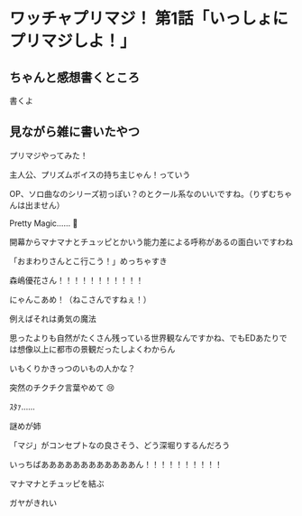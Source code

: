 # ワッチャプリマジ！ 第1話「いっしょにプリマジしよ！」

## ちゃんと感想書くところ
書くよ

## 見ながら雑に書いたやつ

プリマジやってみた！

主人公、プリズムボイスの持ち主じゃん！っていう

OP、ソロ曲なのシリーズ初っぽい？のとクール系なのいいですね。（りずむちゃんは出ません）

Pretty Magic…… 🙏

開幕からマナマナとチュッピとかいう能力差による呼称があるの面白いですわね

「おまわりさんとこ行こう！」めっちゃすき

森嶋優花さん！！！！！！！！！！！

にゃんこあめ！（ねこさんですねぇ！）

例えばそれは勇気の魔法

思ったよりも自然がたくさん残っている世界観なんですかね、でもEDあたりでは想像以上に都市の景観だったしよくわからん

いもくりかきっつのいもの人かな？

突然のチクチク言葉やめて 😢

ｽﾀｧ……

謎めが姉

「マジ」がコンセプトなの良さそう、どう深堀りするんだろう

いっちばああああああああああああん！！！！！！！！！！

マナマナとチュッピを結ぶ

ガヤがきれい
